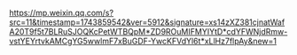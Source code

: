 

https://mp.weixin.qq.com/s?src=11&timestamp=1743859542&ver=5912&signature=xs14zXZ381cjnatWafA20T9f5t7BLRuSJOQKcPetWTBQpM*ZD9ROuMIFMYIYtD*cdYFWNjdRmw-vstYEYrtvkAMCgYG5wwlmF7xBuGDF-YwcKFVdYl6t*xLlHz7flpAy&new=1

